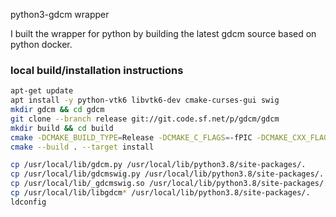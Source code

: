 python3-gdcm wrapper

I built the wrapper for python by building the latest gdcm source based on python docker.

### local build/installation instructions

```bash
apt-get update
apt install -y python-vtk6 libvtk6-dev cmake-curses-gui swig
mkdir gdcm && cd gdcm
git clone --branch release git://git.code.sf.net/p/gdcm/gdcm
mkdir build && cd build
cmake -DCMAKE_BUILD_TYPE=Release -DCMAKE_C_FLAGS=-fPIC -DCMAKE_CXX_FLAGS=-fPIC -DGDCM_BUILD_SHARED_LIBS:BOOL=ON -DGDCM_WRAP_PYTHON=ON PYTHON_EXECUTABLE=/usr/local/bin/python3.8 PYTHON_INCLUDE_DIR=/usr/local/lib/python3.8/site-packages/ GDCM_BUILD_SHARED_LIBS=ON GDCM_USE_VTK=ON /gdcm/gdcm
cmake --build . --target install

cp /usr/local/lib/gdcm.py /usr/local/lib/python3.8/site-packages/.
cp /usr/local/lib/gdcmswig.py /usr/local/lib/python3.8/site-packages/.
cp /usr/local/lib/_gdcmswig.so /usr/local/lib/python3.8/site-packages/.
cp /usr/local/lib/libgdcm* /usr/local/lib/python3.8/site-packages/.
ldconfig
```
